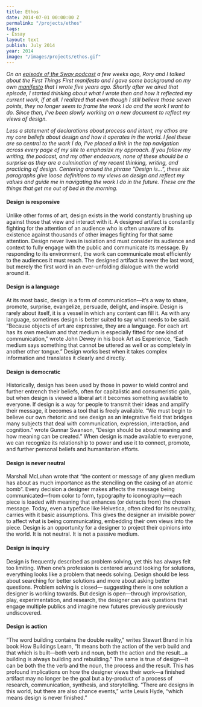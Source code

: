 ```yaml
---
title: Ethos
date: 2014-07-01 00:00:00 Z
permalink: "/projects/ethos"
tags:
- Essay
layout: text
publish: July 2014
year: 2014
image: "/images/projects/ethos.gif"
---
```


<p><i>On an <a href="http://this-is-sway.tumblr.com/post/81388963260">episode of the Sway podcast</a> a few weeks ago, Rory and I talked about the First Things First manifesto and I gave some background on my own <a href="http://www.jarrettfuller.com/writing/manifesto.htm">manifesto</a> that I wrote five years ago. Shortly after we aired that episode, I started thinking about what I wrote then and how it reflected my current work, if at all. I realized that even though I still believe those seven points, they no longer seem to frame the work I do and the work I want to do. Since then, I've been slowly working on a new document to reflect my views of design.</i></p>

<p><i>Less a statement of declarations about process and intent, my ethos are my core beliefs about design and how it operates in the world. I feel these are so central to the work I do, I've placed a link in the top navigation across every page of my site to emphasize my approach. If you follow my writing, the podcast, and my other endeavors, none of these should be a surprise as they are a culmination of my recent thinking, writing, and practicing of design. Centering around the phrase &quot;Design is...&quot;, these six paragraphs give loose definitions to my views on design and reflect my values and guide me in navigating the work I do in the future. These are the things that get me out of bed in the morning.</i></p>

<h4>Design is responsive</h4>
<p>Unlike other forms of art, design exists in the world constantly brushing up against those that view and interact with it. A designed artifact is constantly fighting for the attention of an audience who is often unaware of its existence against thousands of other images fighting for that same attention. Design never lives in isolation and must consider its audience and context to fully engage with the public and communicate its message. By responding to its environment, the work can communicate most efficiently to the audiences it must reach. The designed artifact is never the last word, but merely the first word in an ever-unfolding dialogue with the world around it.</p>

<h4>Design is a language</h4>
<p>At its most basic, design is a form of communication—it’s a way to share, promote, surprise, evangelize, persuade, delight, and inspire. Design is rarely about itself, it is a vessel in which any content can fill it. As with any language, sometimes design is better suited to say what needs to be said. “Because objects of art are expressive, they are a language. For each art has its own medium and that medium is especially fitted for one kind of communication,” wrote John Dewey in his book Art as Experience, “Each medium says something that cannot be uttered as well or as completely in another other tongue.” Design works best when it takes complex information and translates it clearly and directly.</p>

<h4>Design is democratic</h4>
<p>Historically, design has been used by those in power to wield control and further entrench their beliefs, often for capitalistic and consumeristic gain, but when design is viewed a liberal art it becomes something available to everyone. If design is a way for people to transmit their ideas and amplify their message, it becomes a tool that is freely available. “We must begin to believe our own rhetoric and see design as an integrative field that bridges many subjects that deal with communication, expression, interaction, and cognition.” wrote Gunnar Swanson, “Design should be about meaning and how meaning can be created.” When design is made available to everyone, we can recognize its relationship to power and use it to connect, promote, and further personal beliefs and humanitarian efforts.</p>

<h4>Design is never neutral</h4>
<p>Marshall McLuhan wrote that “the content or message of any given medium has about as much importance as the stenciling on the casing of an atomic bomb”. Every decision a designer makes affects the message being communicated—from color to form, typography to iconography—each piece is loaded with meaning that enhances (or detracts from) the chosen message. Today, even a typeface like Helvetica, often cited for its neutrality, carries with it basic assumptions. This gives the designer an invisible power to affect what is being communicating, embedding their own views into the piece. Design is an opportunity for a designer to project their opinions into the world. It is not neutral. It is not a passive medium.</p>

<h4>Design is inquiry</h4>
<p>Design is frequently described as problem solving, yet this has always felt too limiting. When one’s profession is centered around looking for solutions, everything looks like a problem that needs solving. Design should be less about searching for better solutions and more about asking better questions. Problem solving is closed— suggesting there is one solution a designer is working towards. But design is open—through improvisation, play, experimentation, and research, the designer can ask questions that engage multiple publics and imagine new futures previously previously undiscovered.</p>

<h4>Design is action</h4>
<p>“The word building contains the double reality,” writes Stewart Brand in his book How Buildings Learn, “It means both the action of the verb build and that which is built—both verb and noun, both the action and the result…a building is always building and rebuilding.” The same is true of design—it can be both the the verb and the noun, the process and the result. This has profound implications on how the designer views their work—a finished artifact may no longer be the goal but a by-product of a process of research, communication, synthesis, and storytelling. “There are designs in this world, but there are also chance events,” write Lewis Hyde, “which means design is never finished.”</p>
